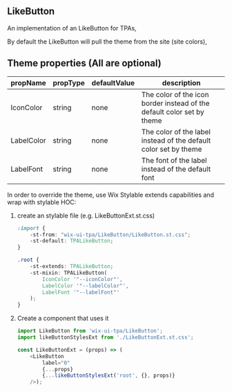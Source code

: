 ## LikeButton
An implementation of an LikeButton for TPAs,

By default the LikeButton will pull the theme from the site (site colors),

## Theme properties (All are optional)

| propName   | propType | defaultValue | description |
|------------|----------|--------------|-------------|
| IconColor  | string   | none | The color of the icon border instead of the default color set by theme |
| LabelColor  | string   | none | The color of the label instead of the default color set by theme |
| LabelFont  | string   | none | The font of the label instead of the default font |

In order to override the theme, use Wix Stylable extends capabilities and wrap with stylable HOC:

1. create an stylable file (e.g. LikeButtonExt.st.css)
    ``` css
    :import {
        -st-from: "wix-ui-tpa/LikeButton/LikeButton.st.css";
        -st-default: TPALikeButton;
    }
    
    .root {
        -st-extends: TPALikeButton;
        -st-mixin: TPALikeButton(
            IconColor '"--iconColor"',
            LabelColor '"--labelColor"',
            LabelFont '"--labelFont"'
        );
    }

    ```

2. Create a component that uses it
    ``` javascript
    import LikeButton from 'wix-ui-tpa/LikeButton';
    import likeButtonStylesExt from './LikeButtonExt.st.css';

    const LikeButtonExt = (props) => (
        <LikeButton 
            label="0"
            {...props}
            {...likeButtonStylesExt('root', {}, props)}
        />);
    ```

